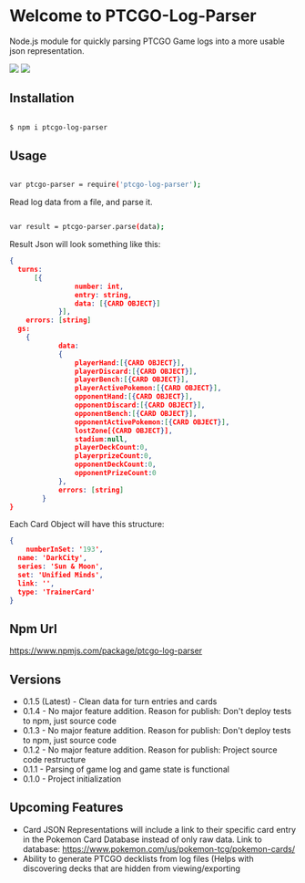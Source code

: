 
#  Welcome to PTCGO-Log-Parser
Node.js module for quickly parsing PTCGO Game logs into a more usable json representation.
<p align="left">
  <img src="https://img.shields.io/npm/v/ptcgo-log-parser.svg?color=blue" />
  <img src="https://github.com/AugustDailey/Ptcgo-Log-Parser/workflows/PTCGO%20Log%20Parser%20CI/badge.svg" />
</p>

##  Installation

```bash

$ npm i ptcgo-log-parser

```
##  Usage

```bash

var ptcgo-parser = require('ptcgo-log-parser');

```

Read log data from a file, and parse it.

```bash

var result = ptcgo-parser.parse(data);

```
Result Json will look something like this:
```json
{
  turns: 
      [{ 
				number: int, 
				entry: string, 
				data: [{CARD OBJECT}]
			}],
	errors: [string]
  gs: 
    { 
			data:
			{
				playerHand:[{CARD OBJECT}],
				playerDiscard:[{CARD OBJECT}],
				playerBench:[{CARD OBJECT}],
				playerActivePokemon:[{CARD OBJECT}],
				opponentHand:[{CARD OBJECT}],
				opponentDiscard:[{CARD OBJECT}],
				opponentBench:[{CARD OBJECT}],
				opponentActivePokemon:[{CARD OBJECT}],
				lostZone[{CARD OBJECT}],
				stadium:null,
				playerDeckCount:0,
				playerprizeCount:0,
				opponentDeckCount:0,
				opponentPrizeCount:0
			},
			errors: [string]
		}
}
```
Each Card Object will have this structure:
```json
{ 
	numberInSet: '193',
  name: 'DarkCity',
  series: 'Sun & Moon',
  set: 'Unified Minds',
  link: '',
  type: 'TrainerCard' 
}
```

## Npm Url
https://www.npmjs.com/package/ptcgo-log-parser

## Versions
- 0.1.5 (Latest) - Clean data for turn entries and cards
- 0.1.4 - No major feature addition. Reason for publish: Don't deploy tests to npm, just source code
- 0.1.3 - No major feature addition. Reason for publish: Don't deploy tests to npm, just source code
- 0.1.2 - No major feature addition. Reason for publish: Project source code restructure
- 0.1.1 - Parsing of game log and game state is functional
- 0.1.0 - Project initialization

##  Upcoming Features
- Card JSON Representations will include a link to their specific card entry in the Pokemon Card Database instead of only raw data. Link to database: https://www.pokemon.com/us/pokemon-tcg/pokemon-cards/
- Ability to generate PTCGO decklists from log files (Helps with discovering decks that are hidden from viewing/exporting
